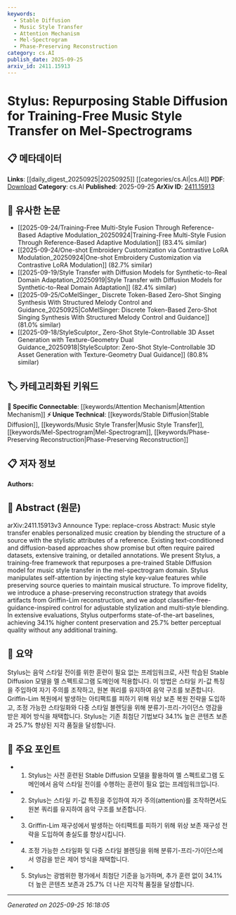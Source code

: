 ```yaml
---
keywords:
  - Stable Diffusion
  - Music Style Transfer
  - Attention Mechanism
  - Mel-Spectrogram
  - Phase-Preserving Reconstruction
category: cs.AI
publish_date: 2025-09-25
arxiv_id: 2411.15913
---
```


<!-- KEYWORD_LINKING_METADATA:
{
  "processed_timestamp": "2025-09-25T16:18:05.191765",
  "vocabulary_version": "1.0",
  "selected_keywords": [
    "Stable Diffusion",
    "Music Style Transfer",
    "Attention Mechanism",
    "Mel-Spectrogram",
    "Phase-Preserving Reconstruction"
  ],
  "rejected_keywords": [],
  "similarity_scores": {
    "Stable Diffusion": 0.78,
    "Music Style Transfer": 0.79,
    "Attention Mechanism": 0.81,
    "Mel-Spectrogram": 0.75,
    "Phase-Preserving Reconstruction": 0.77
  },
  "extraction_method": "AI_prompt_based",
  "budget_applied": true,
  "candidates_json": {
    "candidates": [
      {
        "surface": "Stable Diffusion",
        "canonical": "Stable Diffusion",
        "aliases": [],
        "category": "unique_technical",
        "rationale": "Stable Diffusion is a specific model being repurposed for music style transfer, highlighting its novel application.",
        "novelty_score": 0.65,
        "connectivity_score": 0.72,
        "specificity_score": 0.85,
        "link_intent_score": 0.78
      },
      {
        "surface": "Music Style Transfer",
        "canonical": "Music Style Transfer",
        "aliases": [
          "Musical Style Transfer"
        ],
        "category": "unique_technical",
        "rationale": "This is the core application discussed, linking music and AI techniques.",
        "novelty_score": 0.7,
        "connectivity_score": 0.68,
        "specificity_score": 0.82,
        "link_intent_score": 0.79
      },
      {
        "surface": "Self-attention",
        "canonical": "Attention Mechanism",
        "aliases": [
          "Self-Attention Mechanism"
        ],
        "category": "specific_connectable",
        "rationale": "Self-attention is a key component in the model's architecture, relevant for linking with other attention-based models.",
        "novelty_score": 0.55,
        "connectivity_score": 0.85,
        "specificity_score": 0.78,
        "link_intent_score": 0.81
      },
      {
        "surface": "Mel-Spectrogram",
        "canonical": "Mel-Spectrogram",
        "aliases": [
          "Mel Spectrogram"
        ],
        "category": "unique_technical",
        "rationale": "Mel-Spectrograms are the specific data representation used, crucial for understanding the input domain.",
        "novelty_score": 0.66,
        "connectivity_score": 0.64,
        "specificity_score": 0.88,
        "link_intent_score": 0.75
      },
      {
        "surface": "Phase-Preserving Reconstruction",
        "canonical": "Phase-Preserving Reconstruction",
        "aliases": [],
        "category": "unique_technical",
        "rationale": "This technique is introduced to improve fidelity, making it a novel contribution to the field.",
        "novelty_score": 0.7,
        "connectivity_score": 0.6,
        "specificity_score": 0.9,
        "link_intent_score": 0.77
      }
    ],
    "ban_list_suggestions": [
      "Griffin-Lim Reconstruction",
      "Classifier-Free Guidance"
    ]
  },
  "decisions": [
    {
      "candidate_surface": "Stable Diffusion",
      "resolved_canonical": "Stable Diffusion",
      "decision": "linked",
      "scores": {
        "novelty": 0.65,
        "connectivity": 0.72,
        "specificity": 0.85,
        "link_intent": 0.78
      }
    },
    {
      "candidate_surface": "Music Style Transfer",
      "resolved_canonical": "Music Style Transfer",
      "decision": "linked",
      "scores": {
        "novelty": 0.7,
        "connectivity": 0.68,
        "specificity": 0.82,
        "link_intent": 0.79
      }
    },
    {
      "candidate_surface": "Self-attention",
      "resolved_canonical": "Attention Mechanism",
      "decision": "linked",
      "scores": {
        "novelty": 0.55,
        "connectivity": 0.85,
        "specificity": 0.78,
        "link_intent": 0.81
      }
    },
    {
      "candidate_surface": "Mel-Spectrogram",
      "resolved_canonical": "Mel-Spectrogram",
      "decision": "linked",
      "scores": {
        "novelty": 0.66,
        "connectivity": 0.64,
        "specificity": 0.88,
        "link_intent": 0.75
      }
    },
    {
      "candidate_surface": "Phase-Preserving Reconstruction",
      "resolved_canonical": "Phase-Preserving Reconstruction",
      "decision": "linked",
      "scores": {
        "novelty": 0.7,
        "connectivity": 0.6,
        "specificity": 0.9,
        "link_intent": 0.77
      }
    }
  ]
}
-->

# Stylus: Repurposing Stable Diffusion for Training-Free Music Style Transfer on Mel-Spectrograms

## 📋 메타데이터

**Links**: [[daily_digest_20250925|20250925]] [[categories/cs.AI|cs.AI]]
**PDF**: [Download](https://arxiv.org/pdf/2411.15913.pdf)
**Category**: cs.AI
**Published**: 2025-09-25
**ArXiv ID**: [2411.15913](https://arxiv.org/abs/2411.15913)

## 🔗 유사한 논문
- [[2025-09-24/Training-Free Multi-Style Fusion Through Reference-Based Adaptive Modulation_20250924|Training-Free Multi-Style Fusion Through Reference-Based Adaptive Modulation]] (83.4% similar)
- [[2025-09-24/One-shot Embroidery Customization via Contrastive LoRA Modulation_20250924|One-shot Embroidery Customization via Contrastive LoRA Modulation]] (82.7% similar)
- [[2025-09-19/Style Transfer with Diffusion Models for Synthetic-to-Real Domain Adaptation_20250919|Style Transfer with Diffusion Models for Synthetic-to-Real Domain Adaptation]] (82.4% similar)
- [[2025-09-25/CoMelSinger_ Discrete Token-Based Zero-Shot Singing Synthesis With Structured Melody Control and Guidance_20250925|CoMelSinger: Discrete Token-Based Zero-Shot Singing Synthesis With Structured Melody Control and Guidance]] (81.0% similar)
- [[2025-09-18/StyleSculptor_ Zero-Shot Style-Controllable 3D Asset Generation with Texture-Geometry Dual Guidance_20250918|StyleSculptor: Zero-Shot Style-Controllable 3D Asset Generation with Texture-Geometry Dual Guidance]] (80.8% similar)

## 🏷️ 카테고리화된 키워드
**🔗 Specific Connectable**: [[keywords/Attention Mechanism|Attention Mechanism]]
**⚡ Unique Technical**: [[keywords/Stable Diffusion|Stable Diffusion]], [[keywords/Music Style Transfer|Music Style Transfer]], [[keywords/Mel-Spectrogram|Mel-Spectrogram]], [[keywords/Phase-Preserving Reconstruction|Phase-Preserving Reconstruction]]

## 📋 저자 정보

**Authors:** 

## 📄 Abstract (원문)

arXiv:2411.15913v3 Announce Type: replace-cross 
Abstract: Music style transfer enables personalized music creation by blending the structure of a source with the stylistic attributes of a reference. Existing text-conditioned and diffusion-based approaches show promise but often require paired datasets, extensive training, or detailed annotations. We present Stylus, a training-free framework that repurposes a pre-trained Stable Diffusion model for music style transfer in the mel-spectrogram domain. Stylus manipulates self-attention by injecting style key-value features while preserving source queries to maintain musical structure. To improve fidelity, we introduce a phase-preserving reconstruction strategy that avoids artifacts from Griffin-Lim reconstruction, and we adopt classifier-free-guidance-inspired control for adjustable stylization and multi-style blending. In extensive evaluations, Stylus outperforms state-of-the-art baselines, achieving 34.1% higher content preservation and 25.7% better perceptual quality without any additional training.

## 📝 요약

Stylus는 음악 스타일 전이를 위한 훈련이 필요 없는 프레임워크로, 사전 학습된 Stable Diffusion 모델을 멜 스펙트로그램 도메인에 적용합니다. 이 방법은 스타일 키-값 특징을 주입하여 자기 주의를 조작하고, 원본 쿼리를 유지하여 음악 구조를 보존합니다. Griffin-Lim 복원에서 발생하는 아티팩트를 피하기 위해 위상 보존 복원 전략을 도입하고, 조정 가능한 스타일화와 다중 스타일 블렌딩을 위해 분류기-프리-가이던스 영감을 받은 제어 방식을 채택합니다. Stylus는 기존 최첨단 기법보다 34.1% 높은 콘텐츠 보존과 25.7% 향상된 지각 품질을 달성합니다.

## 🎯 주요 포인트

- 1. Stylus는 사전 훈련된 Stable Diffusion 모델을 활용하여 멜 스펙트로그램 도메인에서 음악 스타일 전이를 수행하는 훈련이 필요 없는 프레임워크입니다.
- 2. Stylus는 스타일 키-값 특징을 주입하여 자가 주의(attention)를 조작하면서도 원본 쿼리를 유지하여 음악 구조를 보존합니다.
- 3. Griffin-Lim 재구성에서 발생하는 아티팩트를 피하기 위해 위상 보존 재구성 전략을 도입하여 충실도를 향상시킵니다.
- 4. 조정 가능한 스타일화 및 다중 스타일 블렌딩을 위해 분류기-프리-가이던스에서 영감을 받은 제어 방식을 채택합니다.
- 5. Stylus는 광범위한 평가에서 최첨단 기준을 능가하며, 추가 훈련 없이 34.1% 더 높은 콘텐츠 보존과 25.7% 더 나은 지각적 품질을 달성합니다.


---

*Generated on 2025-09-25 16:18:05*